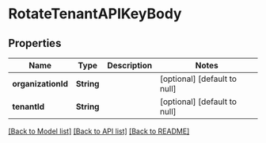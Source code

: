 # RotateTenantAPIKeyBody
## Properties

| Name | Type | Description | Notes |
|------------ | ------------- | ------------- | -------------|
| **organizationId** | **String** |  | [optional] [default to null] |
| **tenantId** | **String** |  | [optional] [default to null] |

[[Back to Model list]](../README.md#documentation-for-models) [[Back to API list]](../README.md#documentation-for-api-endpoints) [[Back to README]](../README.md)

